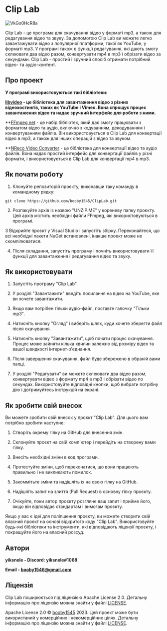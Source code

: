 # Clip Lab
![VkGx0HcR8a](https://user-images.githubusercontent.com/107137294/235353377-57c1d2b6-7834-49f2-9b8b-9cf143a537d4.png)

Clip Lab - це програма для скачування відео у форматі mp3, а також для редагування відео та звуку. За допомогою Clip Lab ви можете легко завантажувати відео з популярної платформи, такої як YouTube, у форматі mp3. У програмі також є функції редагування, які дають змогу склеювати два відео разом, конвертувати mp4 в mp3 і обрізати відео за секундами. Clip Lab - простий і зручний спосіб отримати потрібний відео- та аудіо-контент.

## Про проект

**У програмі використовуються такі бібліотеки:**

**[libvideo](https://github.com/omansak/libvideo/) - це бібліотека для завантаження відео з різних відеохостингів, таких як YouTube і Vimeo. Вона спрощує процес завантаження відео та надає зручний інтерфейс для роботи з ними.**

**[FFmpeg net](https://github.com/cmxl/FFmpeg.NET) - це набір бібліотек, який дає змогу працювати з форматом відео та аудіо, включно з кодуванням, декодуванням і конвертуванням файлів. Він використовується в Clip Lab для конвертації відео в mp3, а також для інших операцій з відео та звуком.

**[NReco Video Converter](https://www.nuget.org/packages/NReco.VideoConverter) - це бібліотека для конвертації відео та аудіо файлів. Вона надає простий інтерфейс для конвертації файлів у різні формати, і використовується в Clip Lab для конвертації mp4 в mp3.

## Як почати роботу

1. Клонуйте репозиторій проєкту, виконавши таку команду в командному рядку:

```
git clone https://github.com/booby1545/ClipLab.git
```

2. Розпакуйте архів із назвою "UNZIP.ME" у кореневу папку проєкту. Цей архів містить необхідні файли FFmpeg, які використовуються в програмі.

3 Відкрийте проєкт у Visual Studio і запустіть збірку. Переконайтеся, що всі необхідні пакети NuGet встановлені, інакше проект може не скомпілюватися.

4. Після складання, запустіть програму і почніть використовувати її функції для завантаження і редагування відео та звуку.


## Як використовувати

1. Запустіть програму "Clip Lab".

2. У розділі "Завантажити" введіть посилання на відео на YouTube, яке ви хочете завантажити.

3) Якщо вам потрібен тільки аудіо-файл, поставте галочку "Тільки mp3".

4. Натисніть кнопку "Огляд" і виберіть шлях, куди хочете зберегти файл після скачування.

5. Натисніть кнопку "Завантажити", щоб почати процес скачування. Процес може зайняти кілька хвилин залежно від розміру відео та вашої швидкості інтернет-з'єднання.

6. Після завершення скачування, файл буде збережено в обраній вами папці.

7. У розділі "Редагувати" ви можете склеювати два відео разом, конвертувати відео з формату mp4 в mp3 і обрізати відео по секундах. Використовуйте відповідні кнопки, щоб вибрати потрібну дію і дотримуйтесь інструкцій на екрані.

## Як зробити свій внесок

Ви можете зробити свій внесок у проєкт "Clip Lab". Для цього вам потрібно зробити наступне:

1. Створіть окрему гілку на GitHub для внесення змін.

2. Склонуйте проєкт на свій комп'ютер і перейдіть на створену вами гілку.

3. Внесіть необхідні зміни в код програми.

4. Протестуйте зміни, щоб переконатися, що вони працюють правильно і не викликають помилок.

5. Закоммітьте зміни та надішліть їх на свою гілку на GitHub.

6. Надішліть запит на злиття (Pull Request) в основну гілку проєкту.

7. Очікуйте, поки автор проєкту розгляне ваш запит і прийме його, якщо він відповідає стандартам і вимогам проєкту.

Якщо у вас є ідеї для поліпшення проєкту, ви можете створити свій власний проєкт на основі відкритого коду "Clip Lab". Використовуйте будь-які бібліотеки та інструменти, які відповідають ліцензії проєкту, і покращуйте його на власний розсуд.

## Автори

**yiksnele - Discord: yiksnele#1068**

**Email - [booby1546@gmail.com](mailto:booby1546@gmail.com)**

## Ліцензія

Clip Lab поширюється під ліцензією Apache License 2.0. Детальну інформацію про ліцензію можна знайти у файлі [LICENSE](https://github.com/booby1545/ClipLab/blob/main/LICENSE).

Apache License 2.0 © [booby1545](https://github.com/booby1545) 2023. Цей проект може бути використаний у комерційних і некомерційних цілях. Детальну інформацію про ліцензію можна знайти у файлі [LICENSE](https://github.com/booby1545/ClipLab/blob/main/LICENSE).
